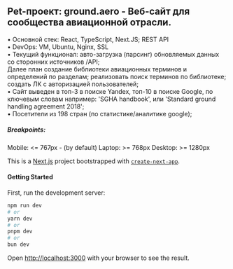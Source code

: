 ## Pet-проект: ground.aero - Веб-сайт для сообщества авиационной отрасли.
• Основной стек: React, TypeScript, Next.JS; REST API  
• DevOps: VM, Ubuntu, Nginx, SSL  
• Текущий функционал: авто-загрузка (парсинг) обновляемых данных со сторонних источников /API;  
Далее план создание библиотеки авиационных терминов и определений по разделам; реализовать поиск терминов по библиотеке; создать ЛК с авторизацией пользователей;  
• Сайт выведен в топ-3 в поиске Yandex, топ-10 в поиске Google, по ключевым словам например: 'SGHA handbook', или 'Standard ground handling agreement 2018';  
• Посетители из 198 стран (по статистике/аналитике google);  


##### Breakpoints:
Mobile: <= 767px - (by default)
Laptop: >= 768px 
Desktop: >= 1280px



This is a [Next.js](https://nextjs.org/) project bootstrapped with [`create-next-app`](https://github.com/vercel/next.js/tree/canary/packages/create-next-app).


#### Getting Started

First, run the development server:

```bash
npm run dev
# or
yarn dev
# or
pnpm dev
# or
bun dev
```

Open [http://localhost:3000](http://localhost:3000) with your browser to see the result.